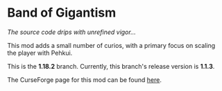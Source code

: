 # Band of Gigantism
*The source code drips with unrefined vigor...*

This mod adds a small number of curios, with a primary focus on scaling the player with Pehkui.

This is the **1.18.2** branch. Currently, this branch's release version is **1.1.3**.

The CurseForge page for this mod can be found [here](https://www.curseforge.com/minecraft/mc-mods/band-of-gigantism).
